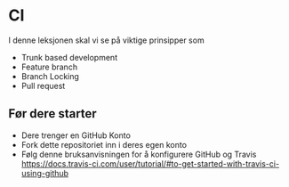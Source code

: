 # CI 

I denne leksjonen skal vi se på viktige prinsipper som 

- Trunk based development 
- Feature branch
- Branch Locking 
- Pull request


## Før dere starter

- Dere trenger en GitHub Konto
- Fork dette repositoriet inn i deres egen konto
- Følg denne bruksanvisningen for å konfigurere GitHub og Travis <https://docs.travis-ci.com/user/tutorial/#to-get-started-with-travis-ci-using-github>



